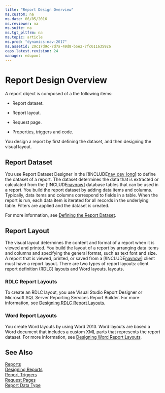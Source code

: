 ```yaml
---
title: "Report Design Overview"
ms.custom: na
ms.date: 06/05/2016
ms.reviewer: na
ms.suite: na
ms.tgt_pltfrm: na
ms.topic: article
ms.prod: "dynamics-nav-2017"
ms.assetid: 20c17d9c-7d7a-49d8-b6e2-7fc011635926
caps.latest.revision: 24
manager: edupont
---
```

# Report Design Overview
A report object is composed of a the following items:  

-   Report dataset.  

-   Report layout.  

-   Request page.  

-   Properties, triggers and code.  

 You design a report by first defining the dataset, and then designing the visual layout.  

## Report Dataset  
 You use Report Dataset Designer in the [!INCLUDE[nav_dev_long](includes/nav_dev_long_md.md)] to define the dataset of a report. The dataset determines the data that is extracted or calculated from the [!INCLUDE[navnow](includes/navnow_md.md)] database tables that can be used in a report. You build the report dataset by adding data items and columns. Typically, data items and columns correspond to fields in a table. When the report is run, each data item is iterated for all records in the underlying table. Filters are applied and the dataset is created.  

 For more information, see [Defining the Report Dataset](Defining-the-Report-Dataset.md).  

## Report Layout  
 The visual layout determines the content and format of a report when it is viewed and printed. You build the layout of a report by arranging data items and columns and specifying the general format, such as text font and size. A report that is viewed, printed, or saved from a [!INCLUDE[navnow](includes/navnow_md.md)] client must have a report layout. There are two types of report layouts: client report definition \(RDLC\) layouts and Word layouts. layouts.  

### RDLC Report Layouts  
 To create an RDLC layout, you use Visual Studio Report Designer or Microsoft SQL Server Reporting Services Report Builder. For more information, see [Designing RDLC Report Layouts](Designing-RDLC-Report-Layouts.md).  

### Word Report Layouts  
 You create Word layouts by using Word 2013. Word layouts are based a Word document that includes a custom XML parts that represents the report dataset. For more information, see [Designing Word Report Layouts](Designing-Word-Report-Layouts.md).  

## See Also  
 [Reports](Reports.md)   
 [Designing Reports](Designing-Reports.md)   
 [Report Triggers](Report-Triggers.md)   
 [Request Pages](Request-Pages.md)   
 [Report Data Type](Report-Data-Type.md)
